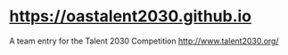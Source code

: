 # https://oastalent2030.github.io

A team entry for the Talent 2030 Competition
http://www.talent2030.org/
